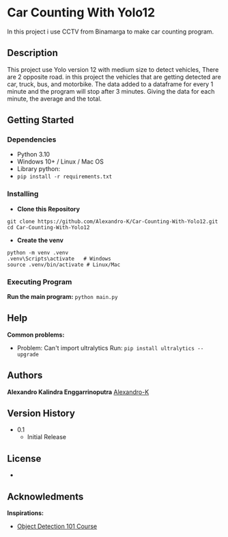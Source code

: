 # Car Counting With Yolo12 
In this project i use CCTV from Binamarga to make car counting program.

## Description
This project use Yolo version 12 with medium size to detect vehicles, There are 2 opposite road. in this project the vehicles that are getting detected are car, truck, bus, and motorbike. The data added to a dataframe for every 1 minute and the program will stop after 3 minutes. Giving the data for each minute, the average and the total.

## Getting Started
### Dependencies
* Python 3.10
* Windows 10+ / Linux / Mac OS
* Library python:
* `pip install -r requirements.txt`

### Installing
* **Clone this Repository**
```
git clone https://github.com/Alexandro-K/Car-Counting-With-Yolo12.git
cd Car-Counting-With-Yolo12
```
* **Create the venv**
```
python -m venv .venv
.venv\Scripts\activate   # Windows
source .venv/bin/activate # Linux/Mac
```

### Executing Program
**Run the main program:**
`python main.py`

## Help
**Common problems:**
* Problem: Can't import ultralytics
  Run: `pip install ultralytics --upgrade`

## Authors
**Alexandro Kalindra Enggarrinoputra** [Alexandro-K](https://github.com/Alexandro-K)

## Version History
* 0.1
  * Initial Release
 
## License
-

## Acknowledments
**Inspirations:**
* [Object Detection 101 Course](https://youtu.be/WgPbbWmnXJ8?si=1caWK9bWBk37FpEV)
